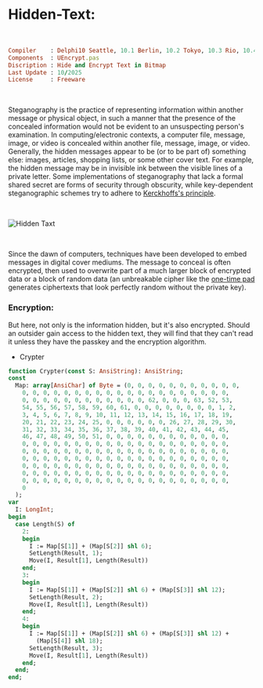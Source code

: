 # Hidden-Text:

</br>

```ruby
Compiler    : Delphi10 Seattle, 10.1 Berlin, 10.2 Tokyo, 10.3 Rio, 10.4 Sydney, 11 Alexandria, 12 Athens
Components  : UEncrypt.pas
Discription : Hide and Encrypt Text in Bitmap
Last Update : 10/2025
License     : Freeware
```

</br>

Steganography is the practice of representing information within another message or physical object, in such a manner that the presence of the concealed information would not be evident to an unsuspecting person's examination. In computing/electronic contexts, a computer file, message, image, or video is concealed within another file, message, image, or video. Generally, the hidden messages appear to be (or to be part of) something else: images, articles, shopping lists, or some other cover text. For example, the hidden message may be in invisible ink between the visible lines of a private letter. Some implementations of steganography that lack a formal shared secret are forms of security through obscurity, while key-dependent steganographic schemes try to adhere to [Kerckhoffs's principle](https://en.wikipedia.org/wiki/Kerckhoffs%27s_principle).

</br>

![Hidden Taxt](https://github.com/user-attachments/assets/150426e5-892f-48be-8f2e-93c9ecaa2176)

</br>

Since the dawn of computers, techniques have been developed to embed messages in digital cover mediums. The message to conceal is often encrypted, then used to overwrite part of a much larger block of encrypted data or a block of random data (an unbreakable cipher like the [one-time pad](https://en.wikipedia.org/wiki/One-time_pad) generates ciphertexts that look perfectly random without the private key).

### Encryption:
But here, not only is the information hidden, but it's also encrypted. Should an outsider gain access to the hidden text, they will find that they can't read it unless they have the passkey and the encryption algorithm.

* Crypter

```pascal
function Crypter(const S: AnsiString): AnsiString;
const
  Map: array[AnsiChar] of Byte = (0, 0, 0, 0, 0, 0, 0, 0, 0, 0, 0,
    0, 0, 0, 0, 0, 0, 0, 0, 0, 0, 0, 0, 0, 0, 0, 0, 0, 0, 0, 0,
    0, 0, 0, 0, 0, 0, 0, 0, 0, 0, 0, 0, 62, 0, 0, 0, 63, 52, 53,
    54, 55, 56, 57, 58, 59, 60, 61, 0, 0, 0, 0, 0, 0, 0, 0, 1, 2,
    3, 4, 5, 6, 7, 8, 9, 10, 11, 12, 13, 14, 15, 16, 17, 18, 19,
    20, 21, 22, 23, 24, 25, 0, 0, 0, 0, 0, 0, 26, 27, 28, 29, 30,
    31, 32, 33, 34, 35, 36, 37, 38, 39, 40, 41, 42, 43, 44, 45,
    46, 47, 48, 49, 50, 51, 0, 0, 0, 0, 0, 0, 0, 0, 0, 0, 0, 0,
    0, 0, 0, 0, 0, 0, 0, 0, 0, 0, 0, 0, 0, 0, 0, 0, 0, 0, 0, 0,
    0, 0, 0, 0, 0, 0, 0, 0, 0, 0, 0, 0, 0, 0, 0, 0, 0, 0, 0, 0,
    0, 0, 0, 0, 0, 0, 0, 0, 0, 0, 0, 0, 0, 0, 0, 0, 0, 0, 0, 0,
    0, 0, 0, 0, 0, 0, 0, 0, 0, 0, 0, 0, 0, 0, 0, 0, 0, 0, 0, 0,
    0, 0, 0, 0, 0, 0, 0, 0, 0, 0, 0, 0, 0, 0, 0, 0, 0, 0, 0, 0,
    0, 0, 0, 0, 0, 0, 0, 0, 0, 0, 0, 0, 0, 0, 0, 0, 0, 0, 0, 0,
    0
  );
var
  I: LongInt;
begin
  case Length(S) of
    2:
    begin
      I := Map[S[1]] + (Map[S[2]] shl 6);
      SetLength(Result, 1);
      Move(I, Result[1], Length(Result))
    end;
    3:
    begin
      I := Map[S[1]] + (Map[S[2]] shl 6) + (Map[S[3]] shl 12);
      SetLength(Result, 2);
      Move(I, Result[1], Length(Result))
    end;
    4:
    begin
      I := Map[S[1]] + (Map[S[2]] shl 6) + (Map[S[3]] shl 12) +
        (Map[S[4]] shl 18);
      SetLength(Result, 3);
      Move(I, Result[1], Length(Result))
    end;
  end;
end;
```


